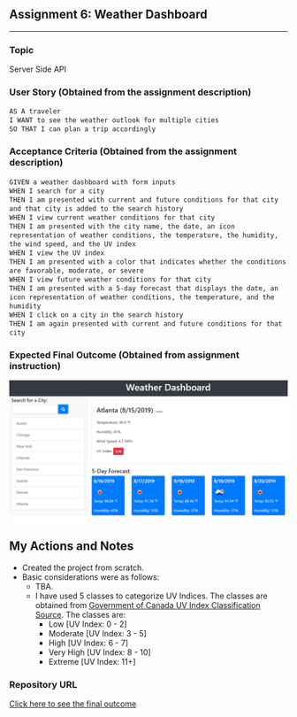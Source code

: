 ## Assignment 6: Weather Dashboard
---
### Topic
Server Side API

### User Story (Obtained from the assignment description)

```
AS A traveler
I WANT to see the weather outlook for multiple cities
SO THAT I can plan a trip accordingly
```

### Acceptance Criteria (Obtained from the assignment description)

```
GIVEN a weather dashboard with form inputs
WHEN I search for a city
THEN I am presented with current and future conditions for that city and that city is added to the search history
WHEN I view current weather conditions for that city
THEN I am presented with the city name, the date, an icon representation of weather conditions, the temperature, the humidity, the wind speed, and the UV index
WHEN I view the UV index
THEN I am presented with a color that indicates whether the conditions are favorable, moderate, or severe
WHEN I view future weather conditions for that city
THEN I am presented with a 5-day forecast that displays the date, an icon representation of weather conditions, the temperature, and the humidity
WHEN I click on a city in the search history
THEN I am again presented with current and future conditions for that city
```

### Expected Final Outcome (Obtained from assignment instruction)
![weather dashboard demo](./assets/images/06-server-side-apis-homework-demo.png)

## My Actions and Notes

* Created the project from scratch.
* Basic considerations were as follows:
    * TBA.
    * I have used 5 classes to categorize UV Indices. The classes are obtained from [Government of Canada UV Index Classification Source](https://www.canada.ca/en/environment-climate-change/services/weather-health/uv-index-sun-safety.html). The classes are:
        * Low [UV Index: 0 - 2]
        * Moderate [UV Index: 3 - 5]
        * High [UV Index: 6 - 7]
        * Very High [UV Index: 8 - 10]
        * Extreme [UV Index: 11+]

### Repository URL
[Click here to see the final outcome](https://samiul1988.github.io/assignment6_weather_dashboard/)